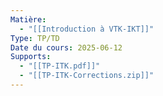 ```yaml
---
Matière:
  - "[[Introduction à VTK-IKT]]"
Type: TP/TD
Date du cours: 2025-06-12
Supports:
  - "[[TP-ITK.pdf]]"
  - "[[TP-ITK-Corrections.zip]]"
---
```

